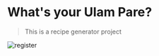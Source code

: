 # What's your Ulam Pare?
> This is a recipe generator project

![register](https://user-images.githubusercontent.com/68190784/222622060-ddfd14b9-3108-4b73-9d1d-dc2b49493953.png)
